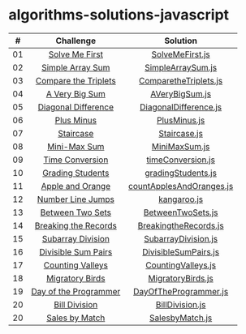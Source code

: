 # algorithms-solutions-javascript
|  #  |                                                      Challenge                                                                         |                                     Solution                                           |
| :-: | :------------------------------------------------------------------------------------------------------------------------------------: | :------------------------------------------------------------------------------------: |
| 01  |    [Solve Me First](https://www.hackerrank.com/challenges/solve-me-first/problem?isFullScreen=true)                                    |       [SolveMeFirst.js](./algorithms-solitions/SolveMeFirst.js)                        |
| 02  |    [Simple Array Sum](https://www.hackerrank.com/challenges/simple-array-sum/problem?isFullScreen=true)                                |       [SimpleArraySum.js](./algorithms-solitions/SimpleArraySum.js)                    |
| 03  |    [Compare the Triplets](https://www.hackerrank.com/challenges/compare-the-triplets/problem?isFullScreen=true)                        |       [ComparetheTriplets.js](./algorithms-solitions/ComparetheTriplets.js)            |
| 04  |    [A Very Big Sum](https://www.hackerrank.com/challenges/a-very-big-sum/problem?isFullScreen=true)                                    |       [AVeryBigSum.js](./algorithms-solitions/AVeryBigSum.js)                          |
| 05  |    [Diagonal Difference](https://www.hackerrank.com/challenges/diagonal-difference/problem?isFullScreen=true)                          |       [DiagonalDifference.js](./algorithms-solitions/DiagonalDifference.js)            |
| 06  |    [Plus Minus](https://www.hackerrank.com/challenges/plus-minus/problem?isFullScreen=true)                                            |       [PlusMinus.js](./algorithms-solitions/PlusMinus.js)                              |
| 07  |    [Staircase](https://www.hackerrank.com/challenges/staircase/problem?isFullScreen=true)                                              |       [Staircase.js](./algorithms-solitions/Staircase.js)                              |
| 08  |    [Mini-Max Sum](https://www.hackerrank.com/challenges/mini-max-sum/problem?isFullScreen=true)                                        |       [MiniMaxSum.js](./algorithms-solitions/MiniMaxSum.js)                            |
| 09  |    [Time Conversion](https://www.hackerrank.com/challenges/time-conversion/problem?isFullScreen=true)                                  |       [timeConversion.js](./algorithms-solitions/timeConversion.js)                    |
| 10  |    [Grading Students](https://www.hackerrank.com/challenges/grading/problem?isFullScreen=true)                                         |       [gradingStudents.js](./algorithms-solitions/gradingStudents.js)                  |
| 11  |    [Apple and Orange](https://www.hackerrank.com/challenges/apple-and-orange/problem?isFullScreen=true)                                |       [countApplesAndOranges.js](./algorithms-solitions/countApplesAndOranges.js)      |
| 12  |    [Number Line Jumps](https://www.hackerrank.com/challenges/kangaroo/problem?isFullScreen=true)                                       |       [kangaroo.js](./algorithms-solitions/kangaroo.js)                                |
| 13  |    [Between Two Sets](https://www.hackerrank.com/challenges/between-two-sets/problem?isFullScreen=true)                                |       [BetweenTwoSets.js](./algorithms-solitions/BetweenTwoSets.js)                    |
| 14  |    [Breaking the Records](https://www.hackerrank.com/challenges/breaking-best-and-worst-records/problem?isFullScreen=true)             |       [BreakingtheRecords.js](./algorithms-solitions/BreakingtheRecords.js)            |
| 15  |    [Subarray Division](https://www.hackerrank.com/challenges/the-birthday-bar/problem?isFullScreen=true)                               |       [SubarrayDivision.js](./algorithms-solitions/SubarrayDivision.js)                |
| 16  |    [Divisible Sum Pairs](https://www.hackerrank.com/challenges/divisible-sum-pairs/problem?isFullScreen=true)                          |       [DivisibleSumPairs.js](./algorithms-solitions/DivisibleSumPairs.js)              |
| 17  |    [Counting Valleys](https://www.hackerrank.com/challenges/counting-valleys/problem?isFullScreen=true)                                |       [CountingValleys.js](./algorithms-solitions/CountingValleys.js)                  |
| 18  |    [Migratory Birds](https://www.hackerrank.com/challenges/migratory-birds/problem?isFullScreen=true)                                  |       [MigratoryBirds.js](./algorithms-solitions/MigratoryBirds.js)                    |
| 19  |    [Day of the Programmer](https://www.hackerrank.com/challenges/day-of-the-programmer/problem?isFullScreen=true)                      |       [DayOfTheProgrammer.js](./algorithms-solitions/DayOfTheProgrammer.js)            |
| 20  |    [Bill Division](https://www.hackerrank.com/challenges/bon-appetit/problem?isFullScreen=true)                                        |       [BillDivision.js](./algorithms-solitions/BillDivision.js)                        |
| 20  |    [Sales by Match](https://www.hackerrank.com/challenges/sock-merchant/problem?isFullScreen=true)                                     |       [SalesbyMatch.js](./algorithms-solitions/SalesbyMatch.js)                        |

